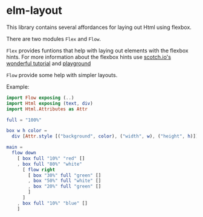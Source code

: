 # elm-layout
This library contains several affordances for laying out Html using flexbox.

There are two modules `Flex` and `Flow`.

`Flex` provides funtions that help with laying out elements with the flexbox hints. 
For more information about the flexbox hints use [scotch.io's wonderful tutorial](https://scotch.io/tutorials/a-visual-guide-to-css3-flexbox-properties) and [playground](https://demos.scotch.io/visual-guide-to-css3-flexbox-flexbox-playground/demos/)

`Flow` provide some help with simpler layouts.

Example: 

```elm
import Flow exposing (..)
import Html exposing (text, div)
import Html.Attributes as Attr

full = "100%"

box w h color = 
  div [Attr.style [("background", color), ("width", w), ("height", h)]] 

main = 
  flow down 
    [ box full "10%" "red" []
    , box full "80%" "white" 
      [ flow right 
        [ box "30%" full "green" []
        , box "50%" full "white" []
        , box "20%" full "green" []
        ]
      ]
    , box full "10%" "blue" []
    ]
```
